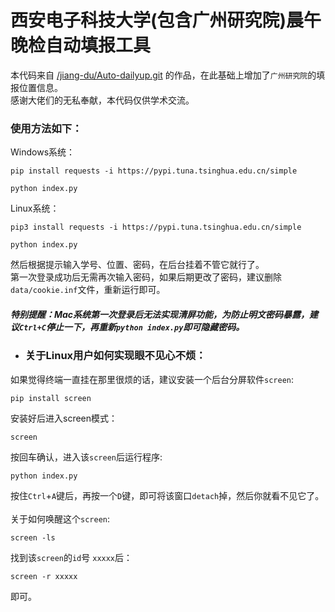 # 西安电子科技大学(包含广州研究院)晨午晚检自动填报工具
本代码来自 [/jiang-du/Auto-dailyup.git](https://github.com/jiang-du/Auto-dailyup.git) 的作品，在此基础上增加了`广州研究院`的填报位置信息。<br>
感谢大佬们的无私奉献，本代码仅供学术交流。
### 使用方法如下：
Windows系统：
```
pip install requests -i https://pypi.tuna.tsinghua.edu.cn/simple
```
```
python index.py
```
Linux系统：
```
pip3 install requests -i https://pypi.tuna.tsinghua.edu.cn/simple
```
```
python index.py
```
然后根据提示输入学号、位置、密码，在后台挂着不管它就行了。<br>
第一次登录成功后无需再次输入密码，如果后期更改了密码，建议删除`data/cookie.inf`文件，重新运行即可。<br>
##### 特别提醒：Mac系统第一次登录后无法实现清屏功能，为防止明文密码暴露，建议`Ctrl+C`停止一下，再重新`python index.py`即可隐藏密码。
* ### 关于Linux用户如何实现眼不见心不烦：
如果觉得终端一直挂在那里很烦的话，建议安装一个后台分屏软件`screen`:
```
pip install screen
```
安装好后进入screen模式：
```
screen
```
按回车确认，进入该`screen`后运行程序:
```
python index.py
```
按住`Ctrl`+`A`键后，再按一个`D`键，即可将该窗口`detach`掉，然后你就看不见它了。<br>
<br>关于如何唤醒这个`screen`:
```
screen -ls
```
找到该`screen`的`id`号 `xxxxx`后：
```
screen -r xxxxx
```
即可。
